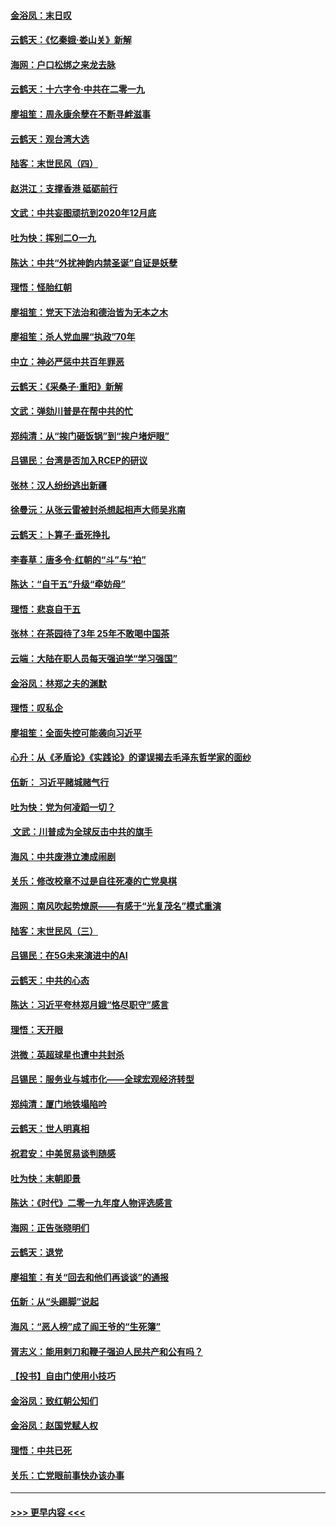 #### [金浴凤：末日叹](../pages/nsc993/n11752359.md?t=12291334) 
#### [云鹤天：《忆秦娥‧娄山关》新解](../pages/nsc993/n11752348.md?t=12291334) 
#### [海网：户口松绑之来龙去脉](../pages/nsc993/n11752328.md?t=12291334) 
#### [云鹤天：十六字令‧中共在二零一九](../pages/nsc993/n11752305.md?t=12291334) 
#### [廖祖笙：周永康余孽在不断寻衅滋事](../pages/nsc993/n11751013.md?t=12291334) 
#### [云鹤天：观台湾大选](../pages/nsc993/n11751007.md?t=12291334) 
#### [陆客：末世民风（四）](../pages/nsc993/n11749203.md?t=12291334) 
#### [赵洪江：支撑香港 砥砺前行](../pages/nsc993/n11748482.md?t=12291334) 
#### [文武：中共妄图顽抗到2020年12月底](../pages/nsc993/n11748446.md?t=12291334) 
#### [吐为快：挥别二O一九](../pages/nsc993/n11748411.md?t=12291334) 
#### [陈达：中共“外扰神韵内禁圣诞”自证是妖孽](../pages/nsc993/n11748226.md?t=12291334) 
#### [理悟：怪胎红朝](../pages/nsc993/n11748206.md?t=12291334) 
#### [廖祖笙：党天下法治和德治皆为无本之木](../pages/nsc993/n11748135.md?t=12291334) 
#### [廖祖笙：杀人党血腥“执政”70年](../pages/nsc993/n11745144.md?t=12291334) 
#### [中立：神必严惩中共百年罪恶](../pages/nsc993/n11744970.md?t=12291334) 
#### [云鹤天：《采桑子‧重阳》新解](../pages/nsc993/n11744948.md?t=12291334) 
#### [文武：弹劾川普是在帮中共的忙](../pages/nsc993/n11744758.md?t=12291334) 
#### [郑纯清：从“挨门砸饭锅”到“挨户堵炉眼”](../pages/nsc993/n11744745.md?t=12291334) 
#### [吕锡民：台湾是否加入RCEP的研议](../pages/nsc993/n11744701.md?t=12291334) 
#### [张林：汉人纷纷逃出新疆](../pages/nsc993/n11743530.md?t=12291334) 
#### [徐曼沅：从张云雷被封杀想起相声大师吴兆南](../pages/nsc993/n11741816.md?t=12291334) 
#### [云鹤天：卜算子‧垂死挣扎](../pages/nsc993/n11739956.md?t=12291334) 
#### [李春草：唐多令‧红朝的“斗”与“拍”](../pages/nsc993/n11739830.md?t=12291334) 
#### [陈达：“自干五”升级“牵妨母”](../pages/nsc993/n11739724.md?t=12291334) 
#### [理悟：悲哀自干五](../pages/nsc993/n11739547.md?t=12291334) 
#### [张林：在茶园待了3年 25年不敢喝中国茶](../pages/nsc993/n11739240.md?t=12291334) 
#### [云端：大陆在职人员每天强迫学“学习强国”](../pages/nsc993/n11738735.md?t=12291334) 
#### [金浴凤：林郑之夫的渊默](../pages/nsc993/n11737735.md?t=12291334) 
#### [理悟：叹私企](../pages/nsc993/n11737715.md?t=12291334) 
#### [廖祖笙：全面失控可能袭向习近平](../pages/nsc993/n11737704.md?t=12291334) 
#### [心升：从《矛盾论》《实践论》的谬误揭去毛泽东哲学家的面纱](../pages/nsc993/n11736962.md?t=12291334) 
#### [伍新： 习近平赌城赌气行](../pages/nsc993/n11736929.md?t=12291334) 
#### [吐为快：党为何凌蹈一切？](../pages/nsc993/n11736915.md?t=12291334) 
#### [ 文武：川普成为全球反击中共的旗手](../pages/nsc993/n11736882.md?t=12291334) 
#### [海风：中共废港立澳成闹剧](../pages/nsc993/n11735857.md?t=12291334) 
#### [关乐：修改校章不过是自往死凑的亡党臭棋](../pages/nsc993/n11735097.md?t=12291334) 
#### [海网：南风吹起势燎原——有感于“光复茂名”模式重演](../pages/nsc993/n11732308.md?t=12291334) 
#### [陆客：末世民风（三）](../pages/nsc993/n11732211.md?t=12291334) 
#### [吕锡民：在5G未来演进中的AI](../pages/nsc993/n11730010.md?t=12291334) 
#### [云鹤天：中共的心态](../pages/nsc993/n11729906.md?t=12291334) 
#### [陈达：习近平夸林郑月娥“恪尽职守”感言](../pages/nsc993/n11729881.md?t=12291334) 
#### [理悟：天开眼](../pages/nsc993/n11729699.md?t=12291334) 
#### [洪微：英超球星也遭中共封杀](../pages/nsc993/n11727243.md?t=12291334) 
#### [吕锡民：服务业与城市化——全球宏观经济转型](../pages/nsc993/n11725845.md?t=12291334) 
#### [郑纯清：厦门地铁塌陷吟](../pages/nsc993/n11725813.md?t=12291334) 
#### [云鹤天：世人明真相](../pages/nsc993/n11725621.md?t=12291334) 
#### [祝君安：中美贸易谈判随感](../pages/nsc993/n11725609.md?t=12291334) 
#### [吐为快：末朝即景](../pages/nsc993/n11723365.md?t=12291334) 
#### [陈达：《时代》二零一九年度人物评选感言](../pages/nsc993/n11723337.md?t=12291334) 
#### [海网：正告张晓明们](../pages/nsc993/n11723228.md?t=12291334) 
#### [云鹤天：退党](../pages/nsc993/n11723056.md?t=12291334) 
#### [廖祖笙：有关“回去和他们再谈谈”的通报](../pages/nsc993/n11722442.md?t=12291334) 
#### [伍新：从“头踢脚”说起](../pages/nsc993/n11722429.md?t=12291334) 
#### [海风：“恶人榜”成了阎王爷的“生死簿”](../pages/nsc993/n11722272.md?t=12291334) 
#### [胥志义：能用剌刀和鞭子强迫人民共产和公有吗？](../pages/nsc993/n11720569.md?t=12291334) 
#### [【投书】自由门使用小技巧](../pages/nsc993/n11720180.md?t=12291334) 
#### [金浴凤：致红朝公知们](../pages/nsc993/n11720563.md?t=12291334) 
#### [金浴凤：赵国党赋人权](../pages/nsc993/n11720533.md?t=12291334) 
#### [理悟：中共已死](../pages/nsc993/n11720233.md?t=12291334) 
#### [关乐：亡党眼前事快办该办事](../pages/nsc993/n11719160.md?t=12291334) 

----
#### [ >>> 更早内容 <<< ](../indexes/nsc993-earlier.md)
